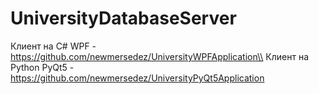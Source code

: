 # UniversityDatabaseServer

Клиент на C# WPF - https://github.com/newmersedez/UniversityWPFApplication\\
Клиент на Python PyQt5 - https://github.com/newmersedez/UniversityPyQt5Application
